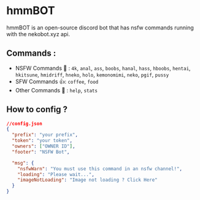 # hmmBOT

hmmBOT is an open-source discord bot that has nsfw commands running with the nekobot.xyz api.

## Commands :

- NSFW Commands 🔞 : `4k`, `anal`, `ass`, `boobs`, `hanal`, `hass`, `hboobs`, `hentai`, `hkitsune`, `hmidriff`, `hneko`, `holo`, `kemonomimi`, `neko`, `pgif`, `pussy`
- SFW Commands 👍: `coffee`, `food`
- Other Commands 🧷 : `help`, `stats`

## How to config ?

```json
//config.json
{
  "prefix": "your prefix",
  "token": "your token",
  "owners": ["OWNER ID"],
  "footer": "NSFW Bot",

  "msg": {
    "nsfwWarn": "You must use this command in an nsfw channel!",
    "loading": "Please wait...",
    "imageNotLoading": "Image not loading ? Click Here"
  }
}
```

